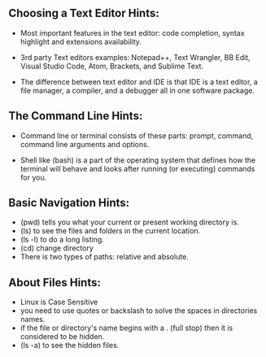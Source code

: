 ## Choosing a Text Editor Hints:

- Most important features in the text editor:
code completion, syntax highlight and extensions availability. 

- 3rd party Text editors examples:
Notepad++, Text Wrangler, BB Edit, Visual Studio Code, Atom,
Brackets, and Sublime Text.

- The difference between text editor and IDE is that IDE is a text editor, a file
manager, a compiler, and a debugger all in one software package.

## The Command Line Hints:

- Command line or terminal consists of these parts: 
prompt, command, command line arguments and options.

- Shell like (bash) is a part of the operating system that defines how the terminal will behave and looks after running (or executing) commands for you.

## Basic Navigation Hints:

- (pwd) tells you what your current or present working directory is.
- (ls) to see the files and folders in the current location.
- (ls -l) to do a long listing.
- (cd) change directory
- There is two types of paths: relative and absolute.

## About Files Hints:

- Linux is Case Sensitive
- you need to use quotes or backslash to solve the spaces in directories names.
- if the file or directory's name begins with a . (full stop) then it is considered to be hidden.
- (ls -a) to see the hidden files.